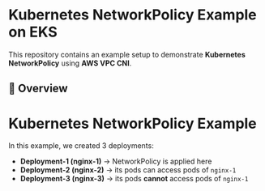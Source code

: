 # Kubernetes NetworkPolicy Example on EKS

This repository contains an example setup to demonstrate **Kubernetes NetworkPolicy** using **AWS VPC CNI**.

## 📌 Overview

# Kubernetes NetworkPolicy Example

In this example, we created 3 deployments:

- **Deployment-1 (nginx-1)** → NetworkPolicy is applied here  
- **Deployment-2 (nginx-2)** → its pods can access pods of `nginx-1`  
- **Deployment-3 (nginx-3)** → its pods **cannot** access pods of `nginx-1`  
